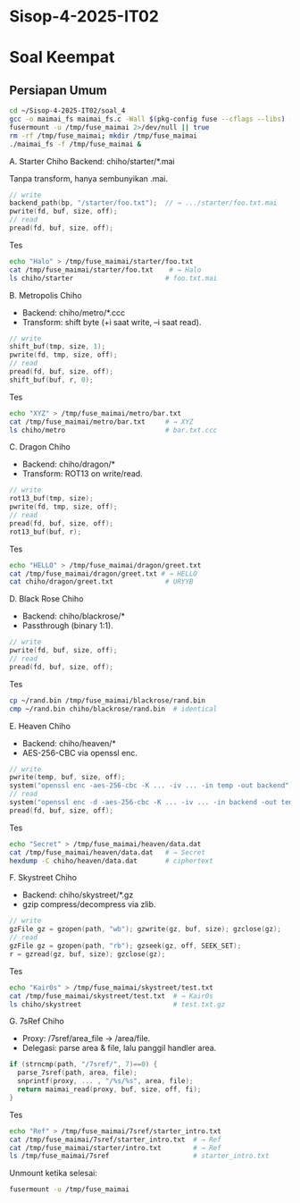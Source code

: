 # Sisop-4-2025-IT02

# Soal Keempat
## Persiapan Umum
```bash
cd ~/Sisop-4-2025-IT02/soal_4
gcc -o maimai_fs maimai_fs.c -Wall $(pkg-config fuse --cflags --libs) -lz
fusermount -u /tmp/fuse_maimai 2>/dev/null || true
rm -rf /tmp/fuse_maimai; mkdir /tmp/fuse_maimai
./maimai_fs -f /tmp/fuse_maimai &
```

A. Starter Chiho
Backend: chiho/starter/*.mai

Tanpa transform, hanya sembunyikan .mai.

```c
// write
backend_path(bp, "/starter/foo.txt");  // → .../starter/foo.txt.mai
pwrite(fd, buf, size, off);
// read
pread(fd, buf, size, off);
```

Tes

```bash
echo "Halo" > /tmp/fuse_maimai/starter/foo.txt
cat /tmp/fuse_maimai/starter/foo.txt    # → Halo
ls chiho/starter                       # foo.txt.mai
```

B. Metropolis Chiho
- Backend: chiho/metro/*.ccc
- Transform: shift byte (+i saat write, –i saat read).

```c
// write
shift_buf(tmp, size, 1);
pwrite(fd, tmp, size, off);
// read
pread(fd, buf, size, off);
shift_buf(buf, r, 0);
```

Tes

```bash
echo "XYZ" > /tmp/fuse_maimai/metro/bar.txt
cat /tmp/fuse_maimai/metro/bar.txt     # → XYZ
ls chiho/metro                         # bar.txt.ccc
```

C. Dragon Chiho
- Backend: chiho/dragon/*
- Transform: ROT13 on write/read.

```c
// write
rot13_buf(tmp, size);
pwrite(fd, tmp, size, off);
// read
pread(fd, buf, size, off);
rot13_buf(buf, r);
```

Tes

```bash
echo "HELLO" > /tmp/fuse_maimai/dragon/greet.txt
cat /tmp/fuse_maimai/dragon/greet.txt # → HELLO
cat chiho/dragon/greet.txt             # URYYB
```

D. Black Rose Chiho
- Backend: chiho/blackrose/*
- Passthrough (binary 1:1).

```c
// write
pwrite(fd, buf, size, off);
// read
pread(fd, buf, size, off);
```

Tes

```bash
cp ~/rand.bin /tmp/fuse_maimai/blackrose/rand.bin
cmp ~/rand.bin chiho/blackrose/rand.bin  # identical
```

E. Heaven Chiho
- Backend: chiho/heaven/*
- AES-256-CBC via openssl enc.

```c
// write
pwrite(temp, buf, size, off);
system("openssl enc -aes-256-cbc -K ... -iv ... -in temp -out backend");
// read
system("openssl enc -d -aes-256-cbc -K ... -iv ... -in backend -out temp");
pread(fd, buf, size, off);
```

Tes

```bash
echo "Secret" > /tmp/fuse_maimai/heaven/data.dat
cat /tmp/fuse_maimai/heaven/data.dat   # → Secret
hexdump -C chiho/heaven/data.dat       # ciphertext
```

F. Skystreet Chiho
- Backend: chiho/skystreet/*.gz
- gzip compress/decompress via zlib.

```c
// write
gzFile gz = gzopen(path, "wb"); gzwrite(gz, buf, size); gzclose(gz);
// read
gzFile gz = gzopen(path, "rb"); gzseek(gz, off, SEEK_SET);
r = gzread(gz, buf, size); gzclose(gz);
```

Tes

```bash
echo "Kair0s" > /tmp/fuse_maimai/skystreet/test.txt
cat /tmp/fuse_maimai/skystreet/test.txt  # → Kair0s
ls chiho/skystreet                       # test.txt.gz
```

G. 7sRef Chiho
- Proxy: /7sref/area_file → /area/file.
- Delegasi: parse area & file, lalu panggil handler area.

```c
if (strncmp(path, "/7sref/", 7)==0) {
  parse_7sref(path, area, file);
  snprintf(proxy, ... , "/%s/%s", area, file);
  return maimai_read(proxy, buf, size, off, fi);
}
```

Tes

```bash
echo "Ref" > /tmp/fuse_maimai/7sref/starter_intro.txt
cat /tmp/fuse_maimai/7sref/starter_intro.txt  # → Ref
cat /tmp/fuse_maimai/starter/intro.txt        # → Ref
ls /tmp/fuse_maimai/7sref                     # starter_intro.txt
```

Unmount ketika selesai:
```bash
fusermount -u /tmp/fuse_maimai
```







